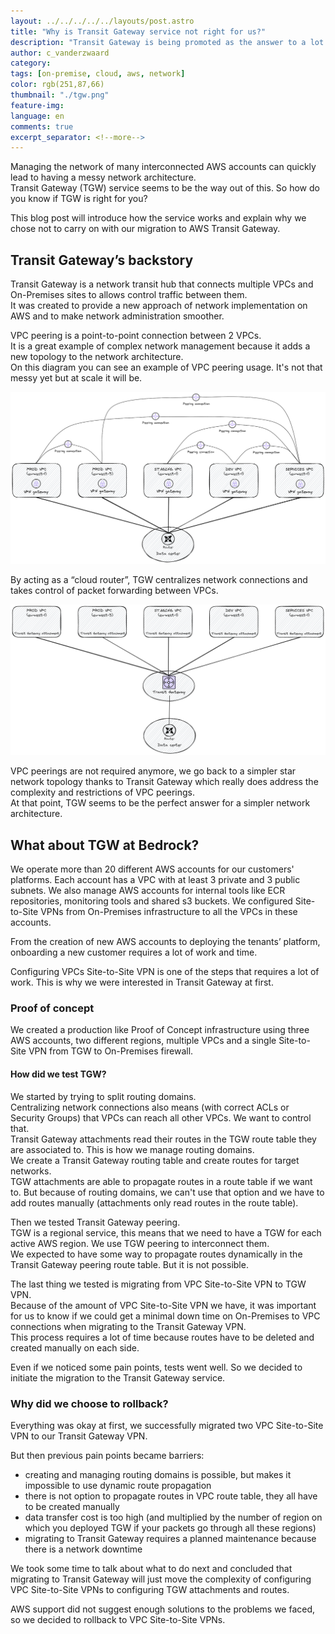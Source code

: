 ```yaml
---
layout: ../../../../../layouts/post.astro
title: "Why is Transit Gateway service not right for us?"
description: "Transit Gateway is being promoted as the answer to a lot of network problems in AWS. But is it really a good solution?"
author: c_vanderzwaard
category:
tags: [on-premise, cloud, aws, network]
color: rgb(251,87,66)
thumbnail: "./tgw.png"
feature-img:
language: en
comments: true
excerpt_separator: <!--more-->
---
```


Managing the network of many interconnected AWS accounts can quickly lead to having a messy network architecture.  
Transit Gateway (TGW) service seems to be the way out of this. So how do you know if TGW is right for you?

This blog post will introduce how the service works and explain why we chose not to carry on with our migration to AWS Transit Gateway.
<!--more-->
## Transit Gateway’s backstory

Transit Gateway is a network transit hub that connects multiple VPCs and On-Premises sites to allows control traffic between them.  
It was created to provide a new approach of network implementation on AWS and to make network administration smoother.

VPC peering is a point-to-point connection between 2 VPCs.  
It is a great example of complex network management because it adds a new topology to the network architecture.  
On this diagram you can see an example of VPC peering usage. It's not that messy yet but at scale it will be.

![Network architecture without Transit Gateway](tgw.png)

By acting as a “cloud router”, TGW centralizes network connections and takes control of packet forwarding between VPCs.  

![Network architecture with Transit Gateway](tgw2.png)

VPC peerings are not required anymore, we go back to a simpler star network topology thanks to Transit Gateway which really does address the complexity and restrictions of VPC peerings.  
At that point, TGW seems to be the perfect answer for a simpler network architecture.

## What about TGW at Bedrock?

We operate more than 20 different AWS accounts for our customers' platforms. Each account has a VPC with at least 3 private and 3 public subnets. We also manage AWS accounts for internal tools like ECR repositories, monitoring tools and shared s3 buckets. We configured Site-to-Site VPNs from On-Premises infrastructure to all the VPCs in these accounts.

From the creation of new AWS accounts to deploying the tenants’ platform, onboarding a new customer requires a lot of work and time.

Configuring VPCs Site-to-Site VPN is one of the steps that requires a lot of work. This is why we were interested in Transit Gateway at first.

### Proof of concept

We created a production like Proof of Concept infrastructure using three AWS accounts, two different regions, multiple VPCs and a single Site-to-Site VPN from TGW to On-Premises firewall.

#### How did we test TGW?

We started by trying to split routing domains.  
Centralizing network connections also means (with correct ACLs or Security Groups) that VPCs can reach all other VPCs. We want to control that.  
Transit Gateway attachments read their routes in the TGW route table they are associated to. This is how we manage routing domains.  
We create a Transit Gateway routing table and create routes for target networks.  
TGW attachments are able to propagate routes in a route table if we want to. But because of routing domains, we can't use that option and we have to add routes manually (attachments only read routes in the route table).

Then we tested Transit Gateway peering.  
TGW is a regional service, this means that we need to have a TGW for each active AWS region. We use TGW peering to interconnect them.  
We expected to have some way to propagate routes dynamically in the Transit Gateway peering route table. But it is not possible.

The last thing we tested is migrating from VPC Site-to-Site VPN to TGW VPN.  
Because of the amount of VPC Site-to-Site VPN we have, it was important for us to know if we could get a minimal down time on On-Premises to VPC connections when migrating to the Transit Gateway VPN.  
This process requires a lot of time because routes have to be deleted and created manually on each side.

Even if we noticed some pain points, tests went well. So we decided to initiate the migration to the Transit Gateway service.

### Why did we choose to rollback?

Everything was okay at first, we successfully migrated two VPC Site-to-Site VPN to our Transit Gateway VPN.

But then previous pain points became barriers:
- creating and managing routing domains is possible, but makes it impossible to use dynamic route propagation
- there is not option to propagate routes in VPC route table, they all have to be created manually
- data transfer cost is too high (and multiplied by the number of region on which you deployed TGW if your packets go through all these regions)
- migrating to Transit Gateway requires a planned maintenance because there is a network downtime

We took some time to talk about what to do next and concluded that migrating to Transit Gateway will just move the complexity of configuring VPC Site-to-Site VPNs to configuring TGW attachments and routes.

AWS support did not suggest enough solutions to the problems we faced, so we decided to rollback to VPC Site-to-Site VPNs.
